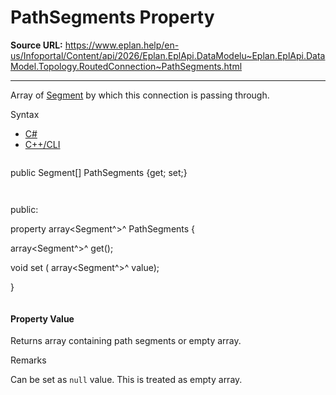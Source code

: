 # PathSegments Property

**Source URL:** https://www.eplan.help/en-us/Infoportal/Content/api/2026/Eplan.EplApi.DataModelu~Eplan.EplApi.DataModel.Topology.RoutedConnection~PathSegments.html

---

Array of [Segment](Eplan.EplApi.DataModelu~Eplan.EplApi.DataModel.Topology.Segment.html) by which this connection is passing through.

Syntax

- [C#](#i-syntax-CS)
- [C++/CLI](#i-syntax-CPP2005)

```
```
public Segment[] PathSegments {get; set;}
```
```

```
```
public:

property array<Segment^>^ PathSegments {

   array<Segment^>^ get();

   void set (    array<Segment^>^ value);

}
```
```

#### Property Value

Returns array containing path segments or empty array.

Remarks

Can be set as `null` value. This is treated as empty array.
